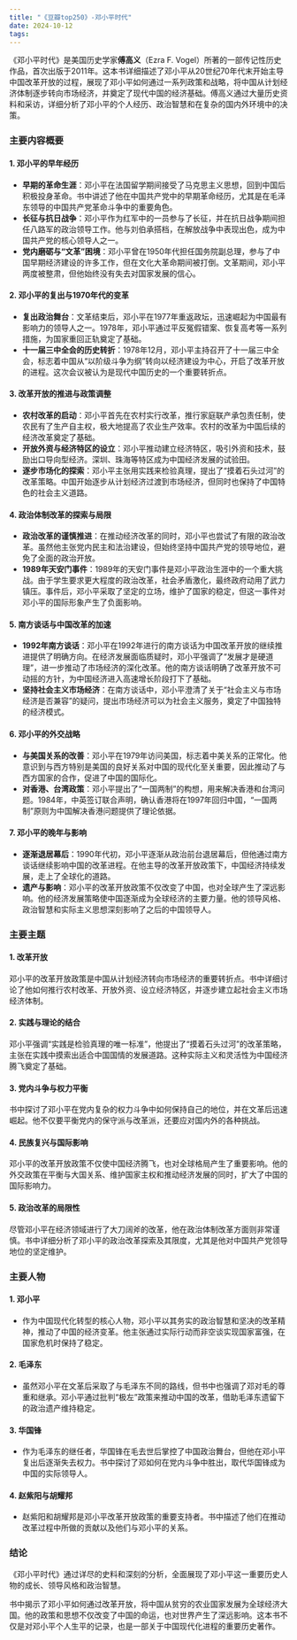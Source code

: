 ```yaml
---
title: "《豆瓣top250》-邓小平时代"
date: 2024-10-12
tags: 
---
```

《邓小平时代》是美国历史学家**傅高义**（Ezra F. Vogel）所著的一部传记性历史作品，首次出版于2011年。这本书详细描述了邓小平从20世纪70年代末开始主导中国改革开放的过程，展现了邓小平如何通过一系列政策和战略，将中国从计划经济体制逐步转向市场经济，并奠定了现代中国的经济基础。傅高义通过大量历史资料和采访，详细分析了邓小平的个人经历、政治智慧和在复杂的国内外环境中的决策。

### 主要内容概要

#### 1. **邓小平的早年经历**
- **早期的革命生涯**：邓小平在法国留学期间接受了马克思主义思想，回到中国后积极投身革命。书中讲述了他在中国共产党中的早期革命经历，尤其是在毛泽东领导的中国共产党革命斗争中的重要角色。
- **长征与抗日战争**：邓小平作为红军中的一员参与了长征，并在抗日战争期间担任八路军的政治领导工作。他与刘伯承搭档，在解放战争中表现出色，成为中国共产党的核心领导人之一。
- **党内磨砺与“文革”困境**：邓小平曾在1950年代担任国务院副总理，参与了中国早期经济建设的许多工作，但在文化大革命期间被打倒。文革期间，邓小平两度被整肃，但他始终没有失去对国家发展的信心。

#### 2. **邓小平的复出与1970年代的变革**
- **复出政治舞台**：文革结束后，邓小平在1977年重返政坛，迅速崛起为中国最有影响力的领导人之一。1978年，邓小平通过平反冤假错案、恢复高考等一系列措施，为国家重回正轨奠定了基础。
- **十一届三中全会的历史转折**：1978年12月，邓小平主持召开了十一届三中全会，标志着中国从“以阶级斗争为纲”转向以经济建设为中心，开启了改革开放的进程。这次会议被认为是现代中国历史的一个重要转折点。

#### 3. **改革开放的推进与政策调整**
- **农村改革的启动**：邓小平首先在农村实行改革，推行家庭联产承包责任制，使农民有了生产自主权，极大地提高了农业生产效率。农村的改革为中国后续的经济改革奠定了基础。
- **开放外资与经济特区的设立**：邓小平推动建立经济特区，吸引外资和技术，鼓励出口导向型经济。深圳、珠海等特区成为中国经济发展的试验田。
- **逐步市场化的探索**：邓小平主张用实践来检验真理，提出了“摸着石头过河”的改革策略。中国开始逐步从计划经济过渡到市场经济，但同时也保持了中国特色的社会主义道路。

#### 4. **政治体制改革的探索与局限**
- **政治改革的谨慎推进**：在推动经济改革的同时，邓小平也尝试了有限的政治改革。虽然他主张党内民主和法治建设，但始终坚持中国共产党的领导地位，避免了全面的政治开放。
- **1989年天安门事件**：1989年的天安门事件是邓小平政治生涯中的一个重大挑战。由于学生要求更大程度的政治改革，社会矛盾激化，最终政府动用了武力镇压。事件后，邓小平采取了坚定的立场，维护了国家的稳定，但这一事件对邓小平的国际形象产生了负面影响。

#### 5. **南方谈话与中国改革的加速**
- **1992年南方谈话**：邓小平在1992年进行的南方谈话为中国改革开放的继续推进提供了明确方向。在经济发展面临质疑时，邓小平强调了“发展才是硬道理”，进一步推动了市场经济的深化改革。他的南方谈话明确了改革开放不可动摇的方针，为中国经济进入高速增长阶段打下了基础。
- **坚持社会主义市场经济**：在南方谈话中，邓小平澄清了关于“社会主义与市场经济是否兼容”的疑问，提出市场经济可以为社会主义服务，奠定了中国独特的经济模式。

#### 6. **邓小平的外交战略**
- **与美国关系的改善**：邓小平在1979年访问美国，标志着中美关系的正常化。他意识到与西方特别是美国的良好关系对中国的现代化至关重要，因此推动了与西方国家的合作，促进了中国的国际化。
- **对香港、台湾政策**：邓小平提出了“一国两制”的构想，用来解决香港和台湾问题。1984年，中英签订联合声明，确认香港将在1997年回归中国，“一国两制”原则为中国解决香港问题提供了理论依据。

#### 7. **邓小平的晚年与影响**
- **逐渐退居幕后**：1990年代初，邓小平逐渐从政治前台退居幕后，但他通过南方谈话继续影响中国的改革进程。在他主导的改革开放政策下，中国经济持续发展，走上了全球化的道路。
- **遗产与影响**：邓小平的改革开放政策不仅改变了中国，也对全球产生了深远影响。他的经济发展策略使中国逐渐成为全球经济的主要力量。他的领导风格、政治智慧和实际主义思想深刻影响了之后的中国领导人。

### 主要主题

#### 1. **改革开放**
邓小平的改革开放政策是中国从计划经济转向市场经济的重要转折点。书中详细讨论了他如何推行农村改革、开放外资、设立经济特区，并逐步建立起社会主义市场经济体制。

#### 2. **实践与理论的结合**
邓小平强调“实践是检验真理的唯一标准”，他提出了“摸着石头过河”的改革策略，主张在实践中摸索出适合中国国情的发展道路。这种实际主义和灵活性为中国经济腾飞奠定了基础。

#### 3. **党内斗争与权力平衡**
书中探讨了邓小平在党内复杂的权力斗争中如何保持自己的地位，并在文革后迅速崛起。他不仅要平衡党内的保守派与改革派，还要应对国内外的各种挑战。

#### 4. **民族复兴与国际影响**
邓小平的改革开放政策不仅使中国经济腾飞，也对全球格局产生了重要影响。他的外交政策在平衡与大国关系、维护国家主权和推动经济发展的同时，扩大了中国的国际影响力。

#### 5. **政治改革的局限性**
尽管邓小平在经济领域进行了大刀阔斧的改革，他在政治体制改革方面则非常谨慎。书中详细分析了邓小平的政治改革探索及其限度，尤其是他对中国共产党领导地位的坚定维护。

### 主要人物

#### 1. **邓小平**
- 作为中国现代化转型的核心人物，邓小平以其务实的政治智慧和坚决的改革精神，推动了中国的经济变革。他主张通过实际行动而非空谈实现国家富强，在国家危机时保持了稳定。

#### 2. **毛泽东**
- 虽然邓小平在文革后采取了与毛泽东不同的路线，但书中也强调了邓对毛的尊重和继承。邓小平通过批判“极左”政策来推动中国的改革，借助毛泽东遗留下的政治遗产维持稳定。

#### 3. **华国锋**
- 作为毛泽东的继任者，华国锋在毛去世后掌控了中国政治舞台，但他在邓小平复出后逐渐失去权力。书中探讨了邓如何在党内斗争中胜出，取代华国锋成为中国的实际领导人。

#### 4. **赵紫阳与胡耀邦**
- 赵紫阳和胡耀邦是邓小平改革开放政策的重要支持者。书中描述了他们在推动改革过程中所做的贡献以及他们与邓小平的关系。

### 结论
《邓小平时代》通过详尽的史料和深刻的分析，全面展现了邓小平这一重要历史人物的成长、领导风格和政治智慧。

书中揭示了邓小平如何通过改革开放，将中国从贫穷的农业国家发展为全球经济大国。他的政策和思想不仅改变了中国的命运，也对世界产生了深远影响。这本书不仅是对邓小平个人生平的记录，也是一部关于中国现代化进程的重要历史著作。
